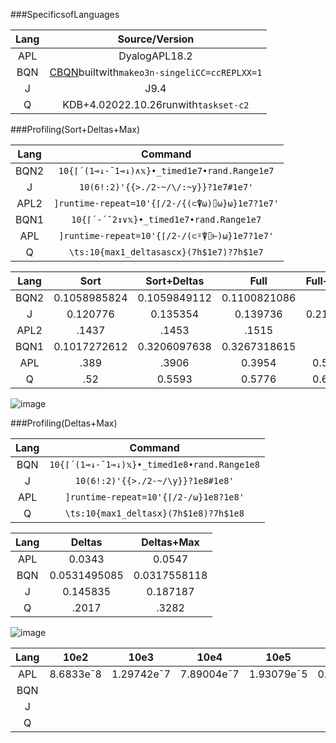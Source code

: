 ###SpecificsofLanguages

| Lang  |                                Source/Version                                 |
| :---: | :---------------------------------------------------------------------------: |
|  APL  |                                 DyalogAPL18.2                                 |
|  BQN  | [CBQN](https://github.com/dzaima/CBQN)builtwith`makeo3n-singeliCC=ccREPLXX=1` |
|   J   |                                     J9.4                                      |
|   Q   |                     KDB+4.02022.10.26runwith`taskset-c2`                      |

###Profiling(Sort+Deltas+Max)

| Lang  |                    Command                     |
| :---: | :--------------------------------------------: |
| BQN2  |  `10{⌈´(1⊸↓-¯1⊸↓)∧𝕩}•_timed1e7•rand.Range1e7`  |
|   J   |      `10(6!:2)'{{>./2-~/\/:~y}}?1e7#1e7'`      |
| APL2  | `]runtime-repeat=10'{⌈/2-/{(⊂⍒⍵)⌷⍵}⍵}1e7?1e7'` |
| BQN1  |    `10{⌈´-´˘2↕∨𝕩}•_timed1e7•rand.Range1e7`     |
|  APL  |  `]runtime-repeat=10'{⌈/2-/(⊂⍤⍒⌷⊢)⍵}1e7?1e7'`  |
|   Q   |    `\ts:10{max1_deltasascx}(7h$1e7)?7h$1e7`    |

| Lang  |     Sort     | Sort+Deltas  |     Full     | Full+Rand |
| :---: | :----------: | :----------: | :----------: | :-------: |
| BQN2  | 0.1058985824 | 0.1059849112 | 0.1100821086 |     -     |
|   J   |   0.120776   |   0.135354   |   0.139736   | 0.213386  |
| APL2  |    .1437     |    .1453     |    .1515     |           |
| BQN1  | 0.1017272612 | 0.3206097638 | 0.3267318615 |     -     |
|  APL  |     .389     |    .3906     |    0.3954    |  0.5625   |
|   Q   |     .52      |    0.5593    |    0.5776    |  0.6821   |

![image](https://user-images.githubusercontent.com/36027403/222937621-322beb15-fbd3-4f58-b76d-09abb1d0d89c.png)

###Profiling(Deltas+Max)

| Lang  |                   Command                   |
| :---: | :-----------------------------------------: |
|  BQN  | `10{⌈´(1⊸↓-¯1⊸↓)𝕩}•_timed1e8•rand.Range1e8` |
|   J   |      `10(6!:2)'{{>./2-~/\y}}?1e8#1e8'`      |
|  APL  |    `]runtime-repeat=10'{⌈/2-/⍵}1e8?1e8'`    |
|   Q   |    `\ts:10{max1_deltasx}(7h$1e8)?7h$1e8`    |

| Lang  |    Deltas    |  Deltas+Max  |
| :---: | :----------: | :----------: |
|  APL  |    0.0343    |    0.0547    |
|  BQN  | 0.0531495085 | 0.0317558118 |
|   J   |   0.145835   |   0.187187   |
|   Q   |    .2017     |    .3282     |

![image](https://user-images.githubusercontent.com/36027403/222937624-62a0ef4c-3f01-41fc-b1bb-8c788980cc6c.png)

| Lang  |   10e2    |    10e3    |    10e4    |    10e5    |      10e6      |     10e7     |     10e8      |
| :---: | :-------: | :--------: | :--------: | :--------: | :------------: | :----------: | :-----------: |
|  APL  | 8.6833e¯8 | 1.29742e¯7 | 7.89004e¯7 | 1.93079e¯5 | 0.000198865148 | 0.0049198039 | 0.04901409834 |
|  BQN  |           |            |            |            |                |              |               |
|   J   |           |            |            |            |                |              |               |
|   Q   |           |            |            |            |                |              |               |
